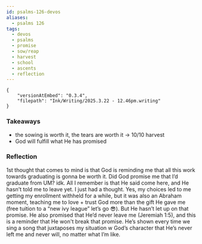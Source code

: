 ```yaml
---
id: psalms-126-devos
aliases:
  - psalms 126
tags:
  - devos
  - psalms
  - promise
  - sow/reap
  - harvest
  - school
  - ascents
  - reflection
---
```


```handwritten-ink
{
	"versionAtEmbed": "0.3.4",
	"filepath": "Ink/Writing/2025.3.22 - 12.46pm.writing"
}
```
### Takeaways
- the sowing is worth it, the tears are worth it -> 10/10 harvest
- God will fulfill what He has promised

### Reflection
1st thought that comes to mind is that God is reminding me that all this work towards graduating is gonna be worth it. Did God promise me that I’d graduate from UM? idk. All I remember is that He said come here, and He hasn’t told me to leave yet. I just had a thought. Yes, my choices led to me getting my enrollment withheld for a while, but it was also an Abraham moment, teaching me to love + trust God more than the gift He gave me (free tuition to a “new ivy league” let’s go 😎). But He hasn’t let up on that promise.
He also promised that He’d never leave me (Jeremiah 1:5), and this is a reminder that He won't break that promise. He’s shown every time we sing a song that juxtaposes my situation w God’s character that He’s never left me and never will, no matter what I’m like.